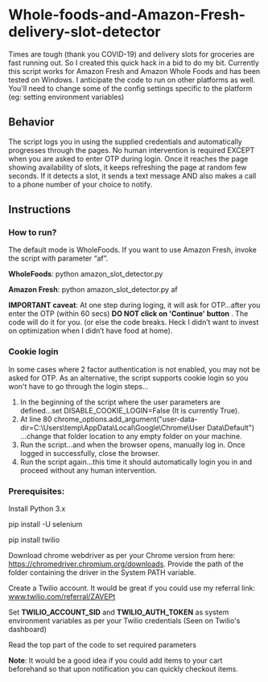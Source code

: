 # Whole-foods-and-Amazon-Fresh-delivery-slot-detector

Times are tough (thank you COVID-19) and delivery slots for groceries are fast running out. So I created this quick hack in a bid to do my bit. Currently this script works for Amazon Fresh and Amazon Whole Foods and has been tested on Windows. I anticipate the code to run on other platforms as well. You'll need to change some of the config settings specific to the platform (eg: setting environment variables)

## Behavior
The script logs you in using the supplied credentials and automatically progresses through the pages. No human intervention is required EXCEPT when you are asked to enter OTP during login. Once it reaches the page showing availability of slots, it keeps refreshing the page at random few seconds. If it detects a slot, it sends a text message AND also makes a call to a phone number of your choice to notify.

## Instructions
 
### How to run?
The default mode is WholeFoods. If you want to  use Amazon Fresh, invoke the script with parameter “af”.

**WholeFoods**: python amazon_slot_detector.py

**Amazon Fresh**: python amazon_slot_detector.py af

**IMPORTANT caveat**: At one step during loging, it will ask for OTP…after you enter the OTP (within 60 secs) **DO NOT click on 'Continue' button** . The code will do it for you. (or else the code breaks. Heck I didn’t want to invest on optimization when I didn’t have food at home). 


### Cookie login
In some cases where 2 factor authentication is not enabled, you may not be asked for OTP. As an alternative, the script supports cookie login so you won't have to go through the login steps...

1. In the beginning of the script where the user parameters are defined...set DISABLE_COOKIE_LOGIN=False (It is currently True).
2. At line 80 chrome_options.add_argument("user-data-dir=C:\\Users\\temp\\AppData\\Local\\Google\\Chrome\\User Data\\Default") ...change that folder location to any empty folder on your machine.
3. Run the script...and when the browser opens, manually log in. Once logged in successfully, close the browser.
4. Run the script again...this time it should automatically login you in and proceed without any human intervention.


### Prerequisites:

Install Python 3.x
 
pip install -U selenium

pip install twilio
 
Download chrome webdriver as per your Chrome version from here: https://chromedriver.chromium.org/downloads.
Provide the path of the folder containing the driver in the System PATH variable. 
 
Create a Twilio account. It would be great if you could use my referral link: www.twilio.com/referral/ZAVEPt
 
Set **TWILIO_ACCOUNT_SID** and **TWILIO_AUTH_TOKEN** as system environment variables as per your Twilio credentials (Seen on Twilio's dashboard)
 
Read the top part of the code to set required parameters

 
**Note**: It would be a good idea if you could add items to your cart beforehand so that upon notification you can quickly checkout items.
 

